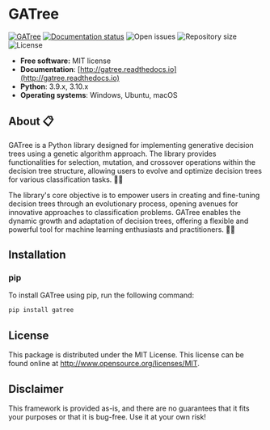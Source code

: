 # GATree
[![GATree](https://github.com/lahovniktadej/gatree/actions/workflows/test.yml/badge.svg)](https://github.com/lahovniktadej/gatree/actions/workflows/test.yml)
[![Documentation status](https://readthedocs.org/projects/gatree/badge/?version=latest)](https://gatree.readthedocs.io/en/latest/?badge=latest)
![Open issues](https://isitmaintained.com/badge/open/lahovniktadej/gatree.svg)
![Repository size](https://img.shields.io/github/repo-size/lahovniktadej/gatree)
![License](https://img.shields.io/github/license/lahovniktadej/gatree.svg)

* **Free software:** MIT license
* **Documentation**: [http://gatree.readthedocs.io](http://gatree.readthedocs.io)
* **Python**: 3.9.x, 3.10.x
* **Operating systems**: Windows, Ubuntu, macOS

## About 📋
GATree is a Python library designed for implementing generative decision trees using a genetic algorithm approach. The library provides functionalities for selection, mutation, and crossover operations within the decision tree structure, allowing users to evolve and optimize decision trees for various classification tasks. 🌲🧬

The library's core objective is to empower users in creating and fine-tuning decision trees through an evolutionary process, opening avenues for innovative approaches to classification problems. GATree enables the dynamic growth and adaptation of decision trees, offering a flexible and powerful tool for machine learning enthusiasts and practitioners. 🚀🌿

## Installation
### pip
To install GATree using pip, run the following command:
```bash
pip install gatree
```

## License
This package is distributed under the MIT License. This license can be found online at <http://www.opensource.org/licenses/MIT>.

## Disclaimer
This framework is provided as-is, and there are no guarantees that it fits your purposes or that it is bug-free. Use it at your own risk!